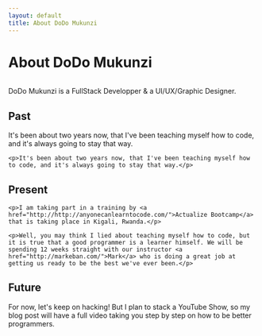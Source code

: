 ```yaml
---
layout: default
title: About DoDo Mukunzi
---
```


<div class="post">
	<h1 class="pageTitle">About DoDo Mukunzi</h1>
	<img src="{{ '/assets/img/dodo.jpg' | prepend: site.baseurl }}" alt=""> 
	<p class="intro">DoDo Mukunzi is a FullStack Developper &amp; a UI/UX/Graphic Designer.</p>
	<h2>Past</h2>
    <p>It's been about two years now, that I've been teaching myself how to code, and it's always going to stay that way.</p>

    <p>It's been about two years now, that I've been teaching myself how to code, and it's always going to stay that way.</p>


  <h2>Present</h2>

    <p>I am taking part in a training by <a href="http://http://anyonecanlearntocode.com/">Actualize Bootcamp</a> that is taking place in Kigali, Rwanda.</p>

    <p>Well, you may think I lied about teaching myself how to code, but it is true that a good programmer is a learner himself. We will be spending 12 weeks straight with our instructor <a href="http://markeban.com/">Mark</a> who is doing a great job at getting us ready to be the best we've ever been.</p>


  <h2>Future</h2>

   <p>For now, let's keep on hacking! But I plan to stack a YouTube Show, so my blog post will have a full video taking you step by step on how to be better programmers.</p>
	
</div>
